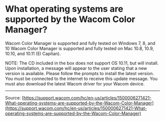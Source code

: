 # What operating systems are supported by the Wacom Color Manager?

Wacom Color Manager is supported and fully tested on Windows 7, 8, and 10 Wacom Color Manager is supported and fully tested on Mac 10.8, 10.9, 10.10, and 10.11 (El Capitan).


NOTE: The CD included in the box does not support OS 10.11, but will install. Upon installation, a message will appear to the user stating that a new version is available. Please follow the prompts to install the latest version. You must be connected to the internet to receive this update message. You must also download the latest Wacom driver for your Wacom device.

---
Source: [https://support.wacom.com/hc/en-us/articles/1500006271421-What-operating-systems-are-supported-by-the-Wacom-Color-Manager](https://support.wacom.com/hc/en-us/articles/1500006271421-What-operating-systems-are-supported-by-the-Wacom-Color-Manager)
